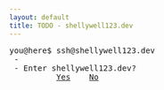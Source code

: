 ```yaml
---
layout: default
title: TODO - shellywell123.dev
---
```

<pre>
you@here$ ssh@shellywell123.dev
 -
 - Enter shellywell123.dev? 
          <a href="./tree/index.html">Yes</a>    <a href="https://www.youtube.com/watch?v=dQw4w9WgXcQ&ab_channel=RickAstley">No</a>
</pre>